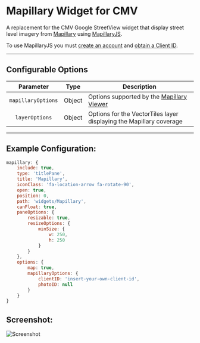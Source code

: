 # Mapillary Widget for CMV
A replacement for the CMV Google StreetView widget that display street level imagery from [Mapillary](https://www.mapillary.com/) using [MapillaryJS](https://github.com/mapillary/mapillary-js).

To use MapillaryJS you must [create an account](https://www.mapillary.com/signup) and [obtain a Client ID](https://www.mapillary.com/app/settings/developers).

---
## Configurable Options

| Parameter | Type | Description |
| :----: | :--: | ----------- |
| `mapillaryOptions` | Object | Options supported by the [Mapillary Viewer](https://github.com/mapillary/mapillary-js) |
| `layerOptions` | Object | Options for the VectorTiles layer displaying the Mapillary coverage | 

---
## Example Configuration:
``` javascript
mapillary: {
    include: true,
    type: 'titlePane',
    title: 'Mapillary',
    iconClass: 'fa-location-arrow fa-rotate-90',
    open: true,
    position: 0,
    path: 'widgets/Mapillary',
    canFloat: true,
    paneOptions: {
        resizable: true,
        resizeOptions: {
            minSize: {
                w: 250,
                h: 250
            }
        }
    },
    options: {
        map: true,
        mapillaryOptions: {
            clientID: 'insert-your-own-client-id',
            photoID: null
        }
    }
}
```
## Screenshot:
![Screenshot](https://tmcgee.github.io/cmv-widgets/images/mapillary1.jpg)

